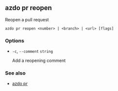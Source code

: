 ## azdo pr reopen
Reopen a pull request
```
azdo pr reopen <number> | <branch> | <url> [flags]
```
### Options


* `-c`, `--comment` `string`

	Add a reopening comment


### See also

* [azdo pr](./azdo_pr.md)
